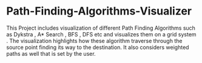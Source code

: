 # Path-Finding-Algorithms-Visualizer
This Project includes visualization of different Path Finding Algorithms such as Dykstra , A* Search , BFS , DFS etc and visualizes them on a grid system . The visualization highlights how these algorithm traverse through the source point finding its way to the destination. It also considers weighted paths as well that is set by the user. 

